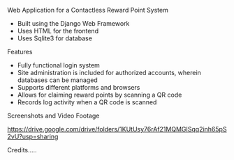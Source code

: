 Web Application for a Contactless Reward Point System
- Built using the Django Web Framework
- Uses HTML for the frontend
- Uses Sqlite3 for database

Features
- Fully functional login system
- Site administration is included for authorized accounts, wherein databases can be managed
- Supports different platforms and browsers 
- Allows for claiming reward points by scanning a QR code
- Records log activity when a QR code is scanned

Screenshots and Video Footage

https://drive.google.com/drive/folders/1KUtUsy76rAf21MQMGISqq2inh65pS2vU?usp=sharing

Credits.....
